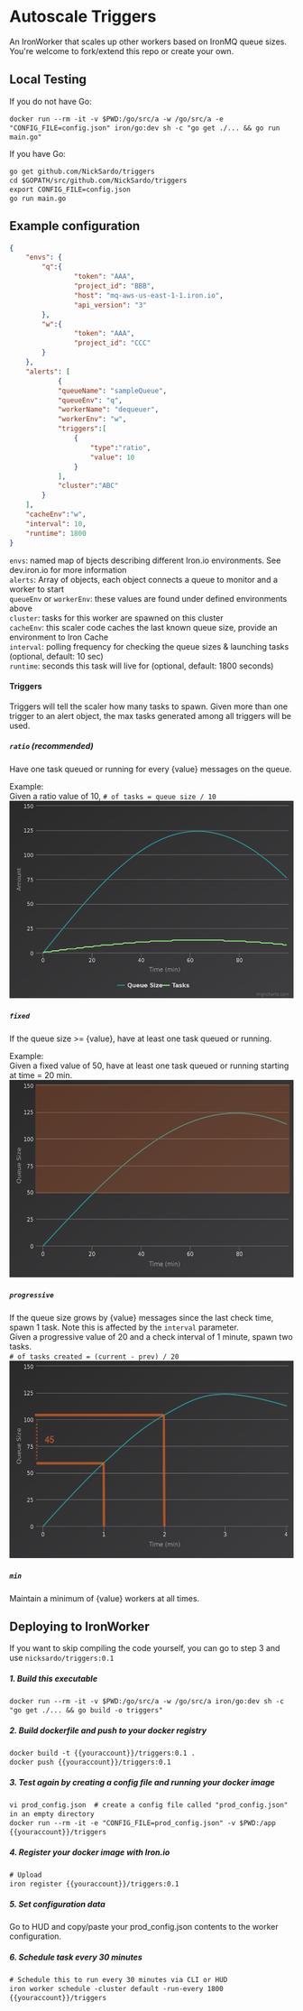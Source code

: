 # Autoscale Triggers
An IronWorker that scales up other workers based on IronMQ queue sizes.  You're welcome to fork/extend this repo or create your own.

## Local Testing
If you do not have Go:
```shell
docker run --rm -it -v $PWD:/go/src/a -w /go/src/a -e "CONFIG_FILE=config.json" iron/go:dev sh -c "go get ./... && go run main.go"
```

If you have Go:
```shell
go get github.com/NickSardo/triggers
cd $GOPATH/src/github.com/NickSardo/triggers
export CONFIG_FILE=config.json
go run main.go
```

## Example configuration
```json
{
	"envs": {
		"q":{
    			"token": "AAA",
    			"project_id": "BBB",
                "host": "mq-aws-us-east-1-1.iron.io",
				"api_version": "3"
		},
		"w":{
    			"token": "AAA",
    			"project_id": "CCC"
		}
	},
	"alerts": [
			{
			"queueName": "sampleQueue",
			"queueEnv": "q",
			"workerName": "dequeuer",
			"workerEnv": "w",
			"triggers":[
				{
					"type":"ratio",
					"value": 10
				}
			],
			"cluster":"ABC"
		}
	],
	"cacheEnv":"w",
	"interval": 10,
	"runtime": 1800
}
```

`envs`: named map of bjects describing different Iron.io environments. See dev.iron.io for more information  
`alerts`: Array of objects, each object connects a queue to monitor and a worker to start   
`queueEnv` or `workerEnv`: these values are found under defined environments above  
`cluster`: tasks for this worker are spawned on this cluster   
`cacheEnv`: this scaler code caches the last known queue size, provide an environment to Iron Cache  
`interval`: polling frequency for checking the queue sizes & launching tasks (optional, default: 10 sec)    
`runtime`: seconds this task will live for (optional, default: 1800 seconds)  

#### Triggers
Triggers will tell the scaler how many tasks to spawn.  Given more than one trigger to an alert object, the max tasks generated among all triggers will be used.

##### `ratio` (recommended)
Have one task queued or running for every {value} messages on the queue.

Example:   
Given a ratio value of 10, `# of tasks = queue size / 10`
<img src="ratio.png" alt="Ratio Trigger" width="700" height="350">

##### `fixed`
If the queue size >= {value}, have at least one task queued or running.

Example:  
Given a fixed value of 50, have at least one task queued or running starting at time = 20 min.
<img src="fixed.png" alt="Fixed Trigger" width="700" height="350">

##### `progressive`
If the queue size grows by {value} messages since the last check time, spawn 1 task. Note this is affected by the `interval` parameter.  
Given a progressive value of 20 and a check interval of 1 minute, spawn two tasks.   
`# of tasks created = (current - prev) / 20`  
<img src="progressive.png" alt="Progessive Trigger" width="700" height="350">

##### `min`
Maintain a minimum of {value} workers at all times.  


## Deploying to IronWorker
If you want to skip compiling the code yourself, you can go to step 3 and use `nicksardo/triggers:0.1`

##### 1. Build this executable
```shell
docker run --rm -it -v $PWD:/go/src/a -w /go/src/a iron/go:dev sh -c "go get ./... && go build -o triggers"
```

##### 2. Build dockerfile and push to your docker registry
```shell
docker build -t {{youraccount}}/triggers:0.1 .
docker push {{youraccount}}/triggers:0.1
```

##### 3. Test again by creating a config file and running your docker image
```shell
vi prod_config.json  # create a config file called "prod_config.json" in an empty directory
docker run --rm -it -e "CONFIG_FILE=prod_config.json" -v $PWD:/app {{youraccount}}/triggers
```

##### 4. Register your docker image with Iron.io
```shell
# Upload
iron register {{youraccount}}/triggers:0.1
```

##### 5. Set configuration data
Go to HUD and copy/paste your prod_config.json contents to the worker configuration.


##### 6. Schedule task every 30 minutes
```
# Schedule this to run every 30 minutes via CLI or HUD
iron worker schedule -cluster default -run-every 1800 {{youraccount}}/triggers
```

